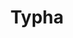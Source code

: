 ---
title: Typha
show_read_time: false
show_toc: false
canonical_url: 'https://docs.projectcalico.org/v3.9/reference/typha/index'
---